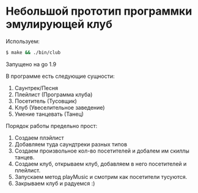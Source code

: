 Небольшой прототип программки эмулирующей клуб
==============================================

Используем:
```bash
$ make && ./bin/club
```

Запущено на go 1.9

В программе есть следующие сущности:

1. Саунтрек/Песня
2. Плейлист (Программа клуба)
3. Посетитель (Тусовщик)
4. Клуб (Увеселительное заведение)
5. Умение танцевать (Танец)

Порядок работы предельно прост:

1. Создаем плэйлист
2. Добавляем туда саундтреки разных типов
3. Создаем произвольное кол-во посетителей и добалем им скиллы танцев.
4. Создаем клуб, открываем клуб, добавляем в него посетителей и плейлист.
5. Запускаем метод playMusic и смотрим как посетители тусуются.
6. Закрываем клуб и радуемся :)
